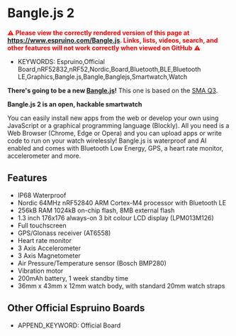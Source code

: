 <!--- Copyright (c) 2019 Gordon Williams, Pur3 Ltd. See the file LICENSE for copying permission. -->
Bangle.js 2
============

<span style="color:red">:warning: **Please view the correctly rendered version of this page at https://www.espruino.com/Bangle.js. Links, lists, videos, search, and other features will not work correctly when viewed on GitHub** :warning:</span>

* KEYWORDS: Espruino,Official Board,nRF52832,nRF52,Nordic,Board,Bluetooth,BLE,Bluetooth LE,Graphics,Bangle.js,Bangle,Banglejs,Smartwatch,Watch

**There's going to be a new [Bangle.js](/Bangle.js)!** This one is based on the
[SMA Q3](https://hackaday.io/project/175577-hackable-nrf52840-smart-watch).

**Bangle.js 2 is an open, hackable smartwatch**

You can easily install new apps from the web or develop your own using JavaScript or a graphical programming language (Blockly). All you need is a Web Browser (Chrome, Edge or Opera) and you can upload apps or write code to run on your watch wirelessly! Bangle.js is waterproof and AI enabled and comes with Bluetooth Low Energy, GPS, a heart rate monitor, accelerometer and more.


Features
--------

* IP68 Waterproof
* Nordic 64MHz nRF52840 ARM Cortex-M4 processor with Bluetooth LE
* 256kB RAM 1024kB on-chip flash, 8MB external flash
* 1.3 inch 176x176 always-on 3 bit colour LCD display (LPM013M126)
* Full touchscreen
* GPS/Glonass receiver (AT6558)
* Heart rate monitor
* 3 Axis Accelerometer
* 3 Axis Magnetometer
* Air Pressure/Temperature sensor (Bosch BMP280)
* Vibration motor
* 200mAh battery, 1 week standby time
* 36mm x 43mm x 12mm watch body, with standard 20mm watch straps


Other Official Espruino Boards
------------------------------

* APPEND_KEYWORD: Official Board
